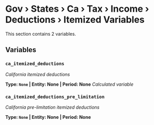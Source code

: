 # Gov › States › Ca › Tax › Income › Deductions › Itemized Variables

This section contains 2 variables.

## Variables

### `ca_itemized_deductions`
*California itemized deductions*

**Type: `None` | Entity: None | Period: None**
*Calculated variable*

### `ca_itemized_deductions_pre_limitation`
*California pre-limitation itemized deductions*

**Type: `None` | Entity: None | Period: None**
